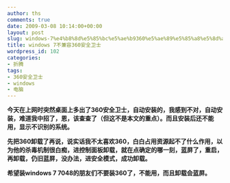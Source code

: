 ```yaml
---
author: ths
comments: true
date: 2009-03-08 10:14:00+00:00
layout: post
slug: windows-7%e4%b8%8d%e5%85%bc%e5%ae%b9360%e5%ae%89%e5%85%a8%e5%8d%ab%e5%a3%ab
title: windows 7不兼容360安全卫士
wordpress_id: 102
categories:
- 折腾
tags:
- 360安全卫士
- windows
- 电脑
---
```



**今天在上网时突然桌面上多出了360安全卫士，自动安装的，我感到不对，自动安装，难道我中招了，恩，该查查了（但这不是本文的重点）。而且安装后还不能用，显示不识别的系统。**






**先把360卸载了再说，说实话我不太喜欢360，白白占用资源起不了什么作用，以为他的杀毒机制很白痴，进控制面板卸载，就在点确定的哪一刻，蓝屏了，重启，再卸载，仍旧蓝屏，没办法，进安全模式，成功卸载。**





**希望装windows 7
7048的朋友们不要装360了，不能用，而且卸载会蓝屏。**



